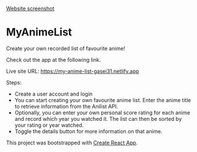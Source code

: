 [Website screenshot]("./src/media/mal_screenshot.png")

# MyAnimeList

Create your own recorded list of favourite anime!

Check out the app at the following link.

Live site URL: https://my-anime-list-gasei31.netlify.app

Steps:

- Create a user account and login
- You can start creating your own favourite anime list. Enter the anime title to retrieve information from the Anilist API.
- Optionally, you can enter your own personal score rating for each anime and record which year you watched it. The list can then be sorted by your rating or year watched.
- Toggle the details button for more information on that anime.

This project was bootstrapped with [Create React App](https://github.com/facebook/create-react-app).
